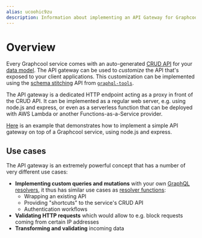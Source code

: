 ```yaml
---
alias: ucoohic9zu
description: Information about implementing an API Gateway for Graphcool Services.
---
```


# Overview

Every Graphcool service comes with an auto-generated [CRUD API](!alias-abogasd0go) for your [data model](!alias-eiroozae8u). The API gateway can be used to _customize_ the API that's exposed to your client applications. This customization can be implemented using the [schema stitching](http://dev.apollodata.com/tools/graphql-tools/schema-stitching.html) API from [`graphql-tools`](https://github.com/apollographql/graphql-tools).

The API gateway is a dedicated HTTP endpoint acting as a proxy in front of the CRUD API. It can be implemented as a regular web server, e.g. using node.js and express, or even as a serverless function that can be deployed with AWS Lambda or another Functions-as-a-Service provider.

[Here](../../../examples/gateway-custom-schema) is an example that demonstrates how to implement a simple API gateway on top of a Graphcool service, using node.js and express.


## Use cases

The API gateway is an extremely powerful concept that has a number of very different use cases:

- **Implementing custom queries and mutations** with your own [GraphQL resolvers](http://graphql.org/learn/execution/#root-fields-resolvers), it thus has similar use cases as [resolver functions](!alias-su6wu3yoo2):
  - Wrapping an existing API
  - Providing "shortcuts" to the service's CRUD API
  - Authentication workflows
-  **Validating HTTP requests** which would allow to e.g. block requests coming from certain IP addresses
- **Transforming and validating** incoming data